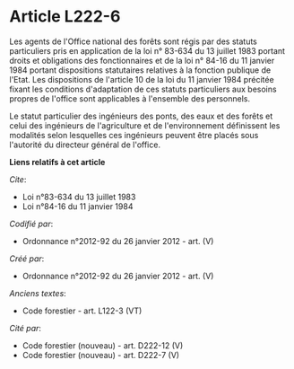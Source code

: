# Article L222-6

Les agents de l'Office national des forêts sont régis par des statuts particuliers pris en application de la loi n° 83-634 du
13 juillet 1983 portant droits et obligations des fonctionnaires et de la loi n° 84-16 du 11 janvier 1984 portant
dispositions statutaires relatives à la fonction publique de l'Etat. Les dispositions de l'article 10 de la loi du 11 janvier
1984 précitée fixant les conditions d'adaptation de ces statuts particuliers aux besoins propres de l'office sont applicables
à l'ensemble des personnels.

Le statut particulier des ingénieurs des ponts, des eaux et des forêts et celui des ingénieurs de l'agriculture et de
l'environnement définissent les modalités selon lesquelles ces ingénieurs peuvent être placés sous l'autorité du directeur
général de l'office.

**Liens relatifs à cet article**

_Cite_:

  - Loi n°83-634 du 13 juillet 1983
  - Loi n°84-16 du 11 janvier 1984

_Codifié par_:

  - Ordonnance n°2012-92 du 26 janvier 2012 - art. (V)

_Créé par_:

  - Ordonnance n°2012-92 du 26 janvier 2012 - art. (V)

_Anciens textes_:

  - Code forestier - art. L122-3 (VT)

_Cité par_:

  - Code forestier (nouveau) - art. D222-12 (V)
  - Code forestier (nouveau) - art. D222-7 (V)

